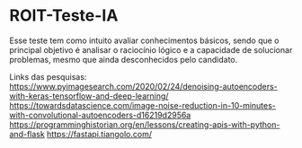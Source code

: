 # ROIT-Teste-IA
Esse teste tem como intuito avaliar conhecimentos básicos, sendo que o principal objetivo é analisar o raciocínio lógico e a capacidade de solucionar problemas, mesmo que ainda desconhecidos pelo candidato.

Links das pesquisas:
https://www.pyimagesearch.com/2020/02/24/denoising-autoencoders-with-keras-tensorflow-and-deep-learning/
https://towardsdatascience.com/image-noise-reduction-in-10-minutes-with-convolutional-autoencoders-d16219d2956a
https://programminghistorian.org/en/lessons/creating-apis-with-python-and-flask
https://fastapi.tiangolo.com/